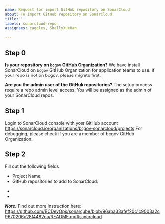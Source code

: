 ```yaml
---
name: Request for import GitHub repository on SonarCloud
about: To import GitHub repository on SonarCloud.
title: ''
labels: sonarcloud-repo
assignees: caggles, ShellyXueHan

---
```


## Step 0
**Is your repository on `bcgov` GitHub Organization?**
We have install SonarCloud on `bcgov` GitHub Organization for application teams to use. If your repo is not on bcgov, please migrate first.

**Are you the admin user of the GitHub repositories?**
The setup process require a repo admin level access. You will be assigned as the admin of your SonarCloud repos.

## Step 1
Login to SonarCloud console with your GitHub account https://sonarcloud.io/organizations/bcgov-sonarcloud/projects For debugging, please check if you are a member of bcgov GitHub Organization.

## Step 2
Fill out the following fields

* Project Name: 
* GitHub repositories to add to SonarCloud:
- 
- 

***Note:*** Find out more instruction here: https://github.com/BCDevOps/sonarqube/blob/96aba33afef20c1c9003a2c9670206c28f4482ca/README.md#sonarcloud
